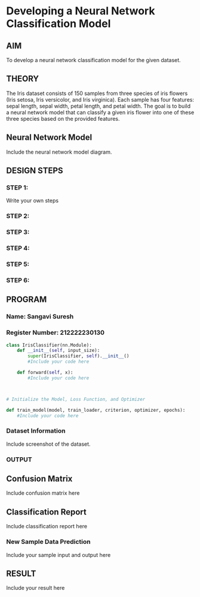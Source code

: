 # Developing a Neural Network Classification Model

## AIM
To develop a neural network classification model for the given dataset.

## THEORY
The Iris dataset consists of 150 samples from three species of iris flowers (Iris setosa, Iris versicolor, and Iris virginica). Each sample has four features: sepal length, sepal width, petal length, and petal width. The goal is to build a neural network model that can classify a given iris flower into one of these three species based on the provided features.

## Neural Network Model
Include the neural network model diagram.

## DESIGN STEPS
### STEP 1: 

Write your own steps

### STEP 2: 



### STEP 3: 



### STEP 4: 



### STEP 5: 



### STEP 6: 





## PROGRAM

### Name: Sangavi Suresh 

### Register Number: 212222230130

```python
class IrisClassifier(nn.Module):
    def __init__(self, input_size):
        super(IrisClassifier, self).__init__()
        #Include your code here

    def forward(self, x):
        #Include your code here



# Initialize the Model, Loss Function, and Optimizer

def train_model(model, train_loader, criterion, optimizer, epochs):
    #Include your code here

```

### Dataset Information
Include screenshot of the dataset.

### OUTPUT

## Confusion Matrix

Include confusion matrix here

## Classification Report
Include classification report here

### New Sample Data Prediction
Include your sample input and output here

## RESULT
Include your result here
